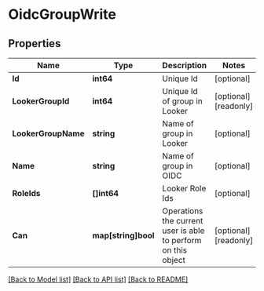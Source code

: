 # OidcGroupWrite

## Properties

Name | Type | Description | Notes
------------ | ------------- | ------------- | -------------
**Id** | **int64** | Unique Id | [optional] 
**LookerGroupId** | **int64** | Unique Id of group in Looker | [optional] [readonly] 
**LookerGroupName** | **string** | Name of group in Looker | [optional] 
**Name** | **string** | Name of group in OIDC | [optional] 
**RoleIds** | **[]int64** | Looker Role Ids | [optional] 
**Can** | **map[string]bool** | Operations the current user is able to perform on this object | [optional] [readonly] 

[[Back to Model list]](../README.md#documentation-for-models) [[Back to API list]](../README.md#documentation-for-api-endpoints) [[Back to README]](../README.md)


